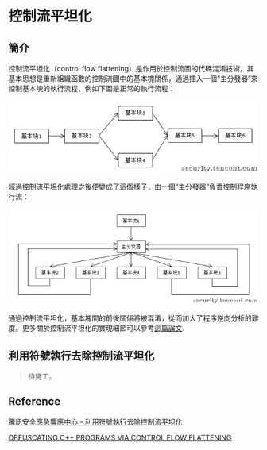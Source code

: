 # 控制流平坦化

## 簡介

控制流平坦化（control flow flattening）是作用於控制流圖的代碼混淆技術，其基本思想是重新組織函數的控制流圖中的基本塊關係，通過插入一個“主分發器”來控制基本塊的執行流程，例如下圖是正常的執行流程：

![](./images/before-flattening.png)

經過控制流平坦化處理之後便變成了這個樣子，由一個“主分發器”負責控制程序執行流：

![](./images/after-flattenning.png)

通過控制流平坦化，基本塊間的前後關係將被混淆，從而加大了程序逆向分析的難度。更多關於控制流平坦化的實現細節可以參考[這篇論文](http://ac.inf.elte.hu/Vol_030_2009/003.pdf).

## 利用符號執行去除控制流平坦化

> 待施工。

## Reference

[騰訊安全應急響應中心 - 利用符號執行去除控制流平坦化](https://security.tencent.com/index.php/blog/msg/112)

[OBFUSCATING C++ PROGRAMS VIA CONTROL FLOW FLATTENING](http://ac.inf.elte.hu/Vol_030_2009/003.pdf)